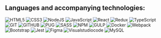 ## Languages and accompanying technologies:
![HTML5](https://img.shields.io/badge/-HTML5-000?style=for-the-badge&logo=html5) ![CSS3](https://img.shields.io/badge/-CSS3-000?style=for-the-badge&logo=CSS3&logoColor=blue) ![NodeJS](https://img.shields.io/badge/-NodeJS-000?style=for-the-badge&logo=nodejs) ![JavaScript](https://img.shields.io/badge/-JavaScript-000?style=for-the-badge&logo=JavaScript) ![React](https://img.shields.io/badge/-React-000?style=for-the-badge&logo=React) ![Redux](https://img.shields.io/badge/-Redux-000?style=for-the-badge&logo=Redux&logoColor=violet) ![TypeScript](https://img.shields.io/badge/-TypeScript-000?style=for-the-badge&logo=TypeScript) ![GIT](https://img.shields.io/badge/-GIT-000?style=for-the-badge&logo=GIT) ![GITHUB](https://img.shields.io/badge/-GITHUB-000?style=for-the-badge&logo=GITHUB) ![PUG](https://img.shields.io/badge/-PUG-000?style=for-the-badge&logo=PUG) ![SASS](https://img.shields.io/badge/-PUG-000?style=for-the-badge&logo=SASS) ![NPM](https://img.shields.io/badge/-NPM-000?style=for-the-badge&logo=NPM) ![GULP](https://img.shields.io/badge/-GULP-000?style=for-the-badge&logo=GULP) ![Docker](https://img.shields.io/badge/-Docker-000?style=for-the-badge&logo=Docker) ![Webpack](https://img.shields.io/badge/-Webpack-000?style=for-the-badge&logo=Webpack) ![Bootstrap](https://img.shields.io/badge/-Bootstrap-000?style=for-the-badge&logo=Bootstrap) ![Jest](https://img.shields.io/badge/-Jest-000?style=for-the-badge&logo=Jest&logoColor=red) ![Figma](https://img.shields.io/badge/-Figma-000?style=for-the-badge&logo=Figma) ![Visualstudiocode](https://img.shields.io/badge/-Visual⠀Studio⠀Code-000?style=for-the-badge&logo=Visualstudiocode&logoColor=blue) ![MySQL](https://img.shields.io/badge/-MySQL-000?style=for-the-badge&logo=MySQL) 